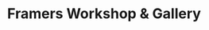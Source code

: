 ---
title: "Framers Workshop & Gallery"
url: /perrysburg/framers-workshop-and-gallery/
shop: frame
---